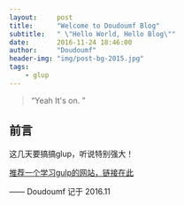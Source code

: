 ```yaml
---
layout:     post
title:      "Welcome to Doudoumf Blog"
subtitle:   " \"Hello World, Hello Blog\""
date:       2016-11-24 18:46:00
author:     "Doudoumf"
header-img: "img/post-bg-2015.jpg"
tags:
    - glup
---
```


> “Yeah It's on. ”


## 前言

这几天要搞搞glup，听说特别强大！

[推荐一个学习gulp的网站，链接在此 ](http://www.ydcss.com/archives/18)





—— Doudoumf 记于 2016.11
